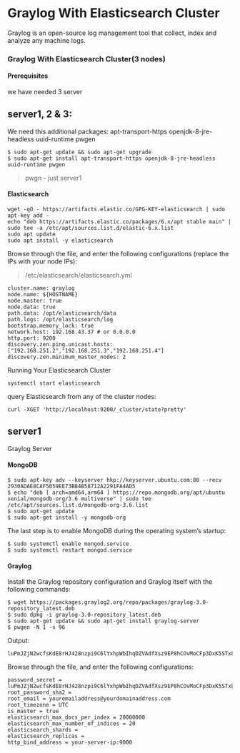 # Graylog With Elasticsearch Cluster
Graylog is an open-source log management tool that collect, index and analyze any machine logs.
### Graylog With Elasticsearch Cluster(3 nodes)
#### Prerequisites
we have needed 3 server
## server1, 2 & 3:
We need this additional packages:
apt-transport-https openjdk-8-jre-headless uuid-runtime pwgen
```
$ sudo apt-get update && sudo apt-get upgrade
$ sudo apt-get install apt-transport-https openjdk-8-jre-headless uuid-runtime pwgen
```
> pwgn - just server1 
#### Elasticsearch
```
wget -qO - https://artifacts.elastic.co/GPG-KEY-elasticsearch | sudo apt-key add -
echo "deb https://artifacts.elastic.co/packages/6.x/apt stable main" | sudo tee -a /etc/apt/sources.list.d/elastic-6.x.list
sudo apt update
sudo apt install -y elasticsearch
```
Browse through the file, and enter the following configurations (replace the IPs with your node IPs):
> /etc/elasticsearch/elasticsearch.yml
```
cluster.name: graylog
node.name: ${HOSTNAME}
node.master: true
node.data: true
path.data: /opt/elasticsearch/data
path.logs: /opt/elasticsearch/log
bootstrap.memory_lock: true
network.host: 192.168.43.37 # or 0.0.0.0
http.port: 9200
discovery.zen.ping.unicast.hosts: ["192.168.251.2","192.168.251.3","192.168.251.4"]
discovery.zen.minimum_master_nodes: 2
```
Running Your Elasticsearch Cluster
```
systemctl start elasticsearch
```
query Elasticsearch from any of the cluster nodes:
```
curl -XGET 'http://localhost:9200/_cluster/state?pretty'
```
## server1
Graylog Server
#### MongoDB
```
$ sudo apt-key adv --keyserver hkp://keyserver.ubuntu.com:80 --recv 2930ADAE8CAF5059EE73BB4B58712A2291FA4AD5
$ echo "deb [ arch=amd64,arm64 ] https://repo.mongodb.org/apt/ubuntu xenial/mongodb-org/3.6 multiverse" | sudo tee /etc/apt/sources.list.d/mongodb-org-3.6.list
$ sudo apt-get update
$ sudo apt-get install -y mongodb-org
```
The last step is to enable MongoDB during the operating system’s startup:
```
$ sudo systemctl enable mongod.service
$ sudo systemctl restart mongod.service
```
#### Graylog
Install the Graylog repository configuration and Graylog itself with the following commands:
```
$ wget https://packages.graylog2.org/repo/packages/graylog-3.0-repository_latest.deb
$ sudo dpkg -i graylog-3.0-repository_latest.deb
$ sudo apt-get update && sudo apt-get install graylog-server
$ pwgen -N 1 -s 96
```
Output:
```
luPmJZjN2wcfsKdE8rHJ428nzpi9C6lYxhpWbIhqDZVAdfXsz9EP8hCOvMoCFp3DxK5STx8a6kMps3P0ePdmW83VWjB0CIS4
```
Browse through the file, and enter the following configurations:
```
password_secret = luPmJZjN2wcfsKdE8rHJ428nzpi9C6lYxhpWbIhqDZVAdfXsz9EP8hCOvMoCFp3DxK5STx8a6kMps3P0ePdmW83VWjB0CIS4
root_password_sha2 = 
root_email = youremailaddress@yourdomainaddress.com
root_timezone = UTC
is_master = true
elasticsearch_max_docs_per_index = 20000000
elasticsearch_max_number_of_indices = 20
elasticsearch_shards =
elasticsearch_replicas =
http_bind_address = your-server-ip:9000

```
